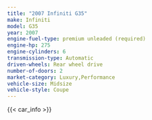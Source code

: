 ```yaml
---
title: "2007 Infiniti G35"
make: Infiniti
model: G35
year: 2007
engine-fuel-type: premium unleaded (required)
engine-hp: 275
engine-cylinders: 6
transmission-type: Automatic
driven-wheels: Rear wheel drive
number-of-doors: 2
market-category: Luxury,Performance
vehicle-size: Midsize
vehicle-style: Coupe
---
```


{{< car_info >}}
